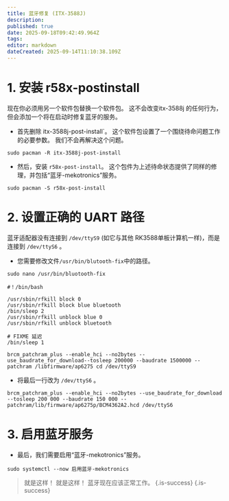 ```yaml
---
title: 蓝牙修复 (ITX-3588J)
description:
published: true
date: 2025-09-18T09:42:49.964Z
tags:
editor: markdown
dateCreated: 2025-09-14T11:10:38.109Z
---
```


# 1. 安装 r58x-postinstall

现在你必须用另一个软件包替换一个软件包。 这不会改变itx-3588j 的任何行为，但会添加一个将在启动时修复蓝牙的服务。

- 首先删除 itx-3588j-post-install\`。 这个软件包设置了一个围绕待命问题工作的必要参数。 我们不会再解决这个问题。

```
sudo pacman -R itx-3588j-post-install
```

- 然后，安装 `r58x-post-install`。 这个包件为上述待命状态提供了同样的修理，并包括“蓝牙-mekotronics”服务。

```
sudo pacman -S r58x-post-install
```

# 2. 设置正确的 UART 路径

蓝牙适配器没有连接到 `/dev/ttyS9` (如它与其他 RK3588单板计算机一样)，而是连接到 `/dev/ttyS6` 。

- 您需要修改文件`/usr/bin/blutooth-fix`中的路径。

```
sudo nano /usr/bin/bluotooth-fix
```

```
#！/bin/bash

/usr/sbin/rfkill block 0
/usr/sbin/rfkill block blue bluetooth
/bin/sleep 2
/usr/sbin/rfkill unblock blue 0
/usr/sbin/rfkill unblock bluetooth

# FIXME 延迟
/bin/sleep 1

brcm_patchram_plus --enable_hci --no2bytes --use_baudrate_for_download--tosleep 200000 --baudrate 1500000 --patchram /libfirmware/ap6275 cd /dev/ttyS9
```

- 将最后一行改为 `/dev/ttyS6` 。

```
brcm_patchram_plus --enable_hci --no2bytes --use_baudrate_for_download --tosleep 200 000 --baudrate 150 000 --patchram/lib/firmware/ap6275p/BCM4362A2.hcd /dev/ttyS6
```

# 3. 启用蓝牙服务

- 最后，我们需要启用“蓝牙-mekotronics”服务。

```
sudo systemctl --now 启用蓝牙-mekotronics
```

> 就是这样！ 就是这样！ 蓝牙现在应该正常工作。
> {.is-success}
> {.is-success}
